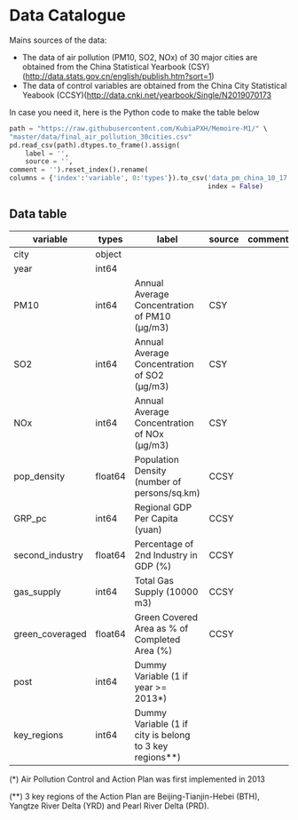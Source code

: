 # Data Catalogue

Mains sources of the data:
- The data of air pollution (PM10, SO2, NOx) of 30 major cities are obtained from the China Statistical Yearbook (CSY) (http://data.stats.gov.cn/english/publish.htm?sort=1)
- The data of control variables are obtained from the China City Statistical Yeabook (CCSY)(http://data.cnki.net/yearbook/Single/N2019070173


In case you need it, here is the Python code to make the table below

```python
path = "https://raw.githubusercontent.com/KubiaPXH/Memoire-M1/" \
"master/data/final_air_pollution_30cities.csv"
pd.read_csv(path).dtypes.to_frame().assign(
    label = '',
    source = '',
comment = '').reset_index().rename(
columns = {'index':'variable', 0:'types'}).to_csv('data_pm_china_10_17.csv',
                                                  index = False)
```



## Data table

| variable        | types   | label | source | comment |
|-----------------|---------|-------|--------|---------|
| city            | object  |       |        |         |
| year            | int64   |       |        |         |
| PM10            | int64   |Annual Average Concentration of PM10 (µg/m3) | CSY  |         |
| SO2             | int64   |Annual Average Concentration of SO2 (µg/m3)  | CSY  |         |
| NOx             | int64   |Annual Average Concentration of NOx (µg/m3)  | CSY  |         |
| pop_density     | float64 |Population Density (number of persons/sq.km) | CCSY |         |
| GRP_pc          | int64   |Regional GDP Per Capita (yuan)               | CCSY |         |
| second_industry | float64 |Percentage of 2nd Industry in GDP (%)        | CCSY |         |
| gas_supply      | int64   |Total Gas Supply (10000 m3)                  | CCSY |         |
| green_coveraged | float64 |Green Covered Area as % of Completed Area (%)| CCSY |         |
| post            | int64   |Dummy Variable (1 if year >= 2013*)|      |         |
| key_regions     | int64   |Dummy Variable (1 if city is belong to 3 key regions**)|        |         |

(*) Air Pollution Control and Action Plan was first implemented in 2013

(**) 3 key regions of the Action Plan are Beijing-Tianjin-Hebei (BTH), Yangtze River Delta (YRD) and Pearl River Delta (PRD).

